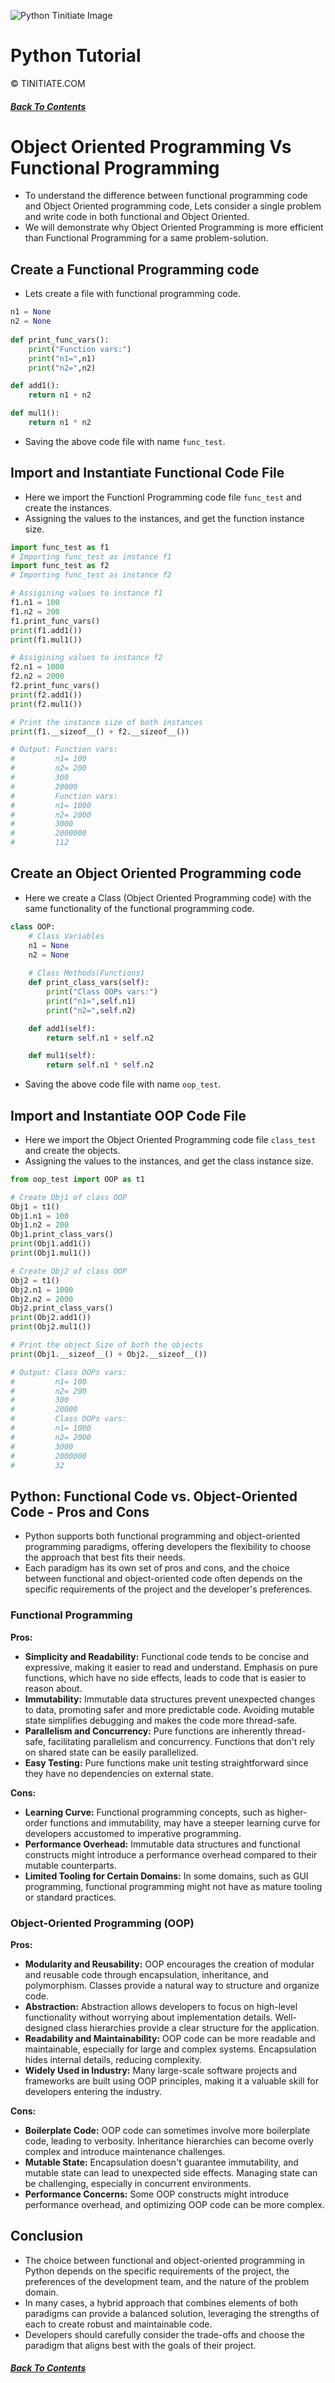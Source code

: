 ![Python Tinitiate Image](../../python_tinitiate.png)
# Python Tutorial
&copy; TINITIATE.COM
##### [Back To Contents](../../README.md)

# Object Oriented Programming Vs Functional Programming
* To understand the difference between functional programming code and Object Oriented programming code, Lets consider a single problem and write code in both functional and Object Oriented.
* We will demonstrate why Object Oriented Programming is more efficient than Functional Programming for a same problem-solution.

## Create a Functional Programming code
* Lets create a file with functional programming code.
```python
n1 = None
n2 = None
        
def print_func_vars():
    print("Function vars:")
    print("n1=",n1)
    print("n2=",n2)

def add1():
    return n1 + n2

def mul1():
    return n1 * n2
```
* Saving the above code file with name `func_test`.

## Import and Instantiate Functional Code File
* Here we import the Functionl Programming code file `func_test` and create the instances.
* Assigning the values to the instances, and get the function instance size.
```python
import func_test as f1
# Importing func_test as instance f1
import func_test as f2
# Importing func_test as instance f2

# Assigining values to instance f1
f1.n1 = 100
f1.n2 = 200
f1.print_func_vars()
print(f1.add1())
print(f1.mul1())

# Assigining values to instance f2
f2.n1 = 1000
f2.n2 = 2000
f2.print_func_vars()
print(f2.add1())
print(f2.mul1())

# Print the instance size of both instances
print(f1.__sizeof__() + f2.__sizeof__())

# Output: Function vars:
#         n1= 100
#         n2= 200
#         300
#         20000
#         Function vars:
#         n1= 1000
#         n2= 2000
#         3000
#         2000000
#         112
```

## Create an Object Oriented Programming code
* Here we create a Class (Object Oriented Programming code) with the same functionality of the functional programming code.
```python
class OOP:
    # Class Variables
    n1 = None
    n2 = None
            
    # Class Methods(Functions)
    def print_class_vars(self):
        print("Class OOPs vars:")
        print("n1=",self.n1)
        print("n2=",self.n2)

    def add1(self):
        return self.n1 + self.n2

    def mul1(self):
        return self.n1 * self.n2
```
* Saving the above code file with name `oop_test`.

## Import and Instantiate OOP Code File
* Here we import the Object Oriented Programming code file `class_test` and create the objects.
* Assigning the values to the instances, and get the class instance size.
```python
from oop_test import OOP as t1

# Create Obj1 of class OOP
Obj1 = t1()
Obj1.n1 = 100
Obj1.n2 = 200
Obj1.print_class_vars()
print(Obj1.add1())
print(Obj1.mul1())

# Create Obj2 of class OOP
Obj2 = t1()
Obj2.n1 = 1000
Obj2.n2 = 2000
Obj2.print_class_vars()
print(Obj2.add1())
print(Obj2.mul1())

# Print the object Size of both the objects
print(Obj1.__sizeof__() + Obj2.__sizeof__())

# Output: Class OOPs vars:
#         n1= 100
#         n2= 200
#         300
#         20000
#         Class OOPs vars:
#         n1= 1000
#         n2= 2000
#         3000
#         2000000
#         32
```

## Python: Functional Code vs. Object-Oriented Code - Pros and Cons
* Python supports both functional programming and object-oriented programming paradigms, offering developers the flexibility to choose the approach that best fits their needs.
* Each paradigm has its own set of pros and cons, and the choice between functional and object-oriented code often depends on the specific requirements of the project and the developer's preferences. 

### Functional Programming
**Pros:**
  * **Simplicity and Readability:** Functional code tends to be concise and expressive, making it easier to read and understand. Emphasis on pure functions, which have no side effects, leads to code that is easier to reason about.
  * **Immutability:** Immutable data structures prevent unexpected changes to data, promoting safer and more predictable code. Avoiding mutable state simplifies debugging and makes the code more thread-safe.
  * **Parallelism and Concurrency:** Pure functions are inherently thread-safe, facilitating parallelism and concurrency. Functions that don't rely on shared state can be easily parallelized.
  * **Easy Testing:** Pure functions make unit testing straightforward since they have no dependencies on external state.

**Cons:**
  * **Learning Curve:** Functional programming concepts, such as higher-order functions and immutability, may have a steeper learning curve for developers accustomed to imperative programming.
  * **Performance Overhead:** Immutable data structures and functional constructs might introduce a performance overhead compared to their mutable counterparts.
  * **Limited Tooling for Certain Domains:** In some domains, such as GUI programming, functional programming might not have as mature tooling or standard practices.

### Object-Oriented Programming (OOP)
**Pros:**
  * **Modularity and Reusability:** OOP encourages the creation of modular and reusable code through encapsulation, inheritance, and polymorphism. Classes provide a natural way to structure and organize code.
  * **Abstraction:** Abstraction allows developers to focus on high-level functionality without worrying about implementation details. Well-designed class hierarchies provide a clear structure for the application.
  * **Readability and Maintainability:** OOP code can be more readable and maintainable, especially for large and complex systems. Encapsulation hides internal details, reducing complexity.
  * **Widely Used in Industry:** Many large-scale software projects and frameworks are built using OOP principles, making it a valuable skill for developers entering the industry.

**Cons:**
  * **Boilerplate Code:** OOP code can sometimes involve more boilerplate code, leading to verbosity. Inheritance hierarchies can become overly complex and introduce maintenance challenges.
  * **Mutable State:** Encapsulation doesn't guarantee immutability, and mutable state can lead to unexpected side effects. Managing state can be challenging, especially in concurrent environments.
  * **Performance Concerns:** Some OOP constructs might introduce performance overhead, and optimizing OOP code can be more complex.

## Conclusion
* The choice between functional and object-oriented programming in Python depends on the specific requirements of the project, the preferences of the development team, and the nature of the problem domain.
* In many cases, a hybrid approach that combines elements of both paradigms can provide a balanced solution, leveraging the strengths of each to create robust and maintainable code.
* Developers should carefully consider the trade-offs and choose the paradigm that aligns best with the goals of their project.

##### [Back To Contents](../../README.md)